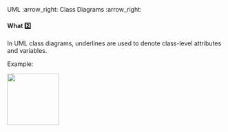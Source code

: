 <div id="path">UML :arrow_right: Class Diagrams :arrow_right:</div>

<div id="title">

#### What :two:

</div>

<div id="body">

In UML class diagrams, underlines are used to denote class-level attributes and variables.

<tip-box>

Example:

<img src="{{baseUrl}}/uml/classDiagrams/classLevelMembers/what/images/student.png" height="120" />
<p/>

</tip-box>

</div>

<div id="extras">
</div>

</div>
